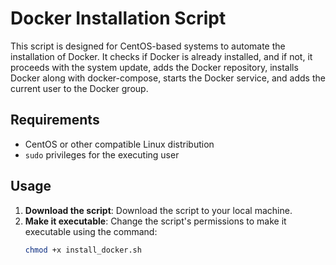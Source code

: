 # Docker Installation Script

This script is designed for CentOS-based systems to automate the installation of Docker. It checks if Docker is already installed, and if not, it proceeds with the system update, adds the Docker repository, installs Docker along with docker-compose, starts the Docker service, and adds the current user to the Docker group.

## Requirements

- CentOS or other compatible Linux distribution
- `sudo` privileges for the executing user

## Usage

1. **Download the script**: Download the script to your local machine.
2. **Make it executable**: Change the script's permissions to make it executable using the command:
   ```bash
   chmod +x install_docker.sh
